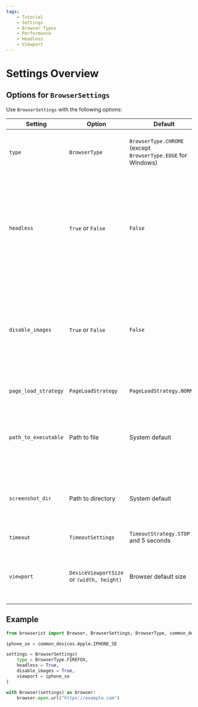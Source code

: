 ```yaml
---
tags:
    - Tutorial
    - Settings
    - Browser Types
    - Performance
    - Headless
    - Viewport
---
```


# Settings Overview
## Options for `BrowserSettings`
Use `BrowserSettings` with the following options:

| Setting | Option | Default | Description |
| ------- | ------ | ------- | ----------- |
| `type` | `BrowserType` | `BrowserType.CHROME` (except `BrowserType.EDGE` for Windows) | Set [browser type](browser-types.md), e.g. Chrome, Edge, Firefox, etc. |
| `headless` | `True` or `False` | `False` | Run the browser in [headless mode](../performance/headless.md). May not be supported by all browsers, or some interaction methods, e.g. select, may not be supported. |
| `disable_images` | `True` or `False` | `False` | [Neither request nor render images](../performance/disable-images.md), which typically improves loading speed. May not be supported by all browsers. |
| `page_load_strategy` | `PageLoadStrategy` | `PageLoadStrategy.NORMAL` | Set [page load strategy](page-load-strategy.md). |
| `path_to_executable` | Path to file | System default | If the browser executable isn't in a default folder, select which file to use. |
| `screenshot_dir` | Path to directory | System default | Set where to save sreenshots. Default is the directory of Browserist. |
| `timeout` | `TimeoutSettings` | `TimeoutStrategy.STOP` and 5 seconds | Set [timeout strategy and time](timeout-strategy.md). |
| `viewport` | `DeviceViewportSize` or `(width, height)` | Browser default size | Emulate [viewport size](viewport.md) as device or set custom value in pixels. |

## Example
```python
from browserist import Browser, BrowserSettings, BrowserType, common_devices

iphone_se = common_devices.Apple.IPHONE_SE

settings = BrowserSettings(
    type = BrowserType.FIREFOX,
    headless = True,
    disable_images = True,
    viewport = iphone_se
)

with Browser(settings) as browser:
    browser.open.url("https://example.com")
```
